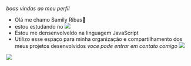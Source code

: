 *boas vindas ao meu perfil*
- Olá me chamo Samily Ribas👋
- estou estudando no ![](Alura)
- Estou me densenvolveldo na linguagem JavaScript
- Utilizo esse espaço para minha organização e compartilhamento dos meus projetos desenvolvidos 
*voce pode entrar em contato comigo*
![](https://img.shields.io/badge/JavaScript-323330?style=for-the-badge&logo=javascript&logoColor=F7DF1E)

[![](https://img.shields.io/badge/Instagram-E4405F?style=for-the-badge&logo=instagram&logoColor=white)](https://www.instagram.com/aluraonline/)
